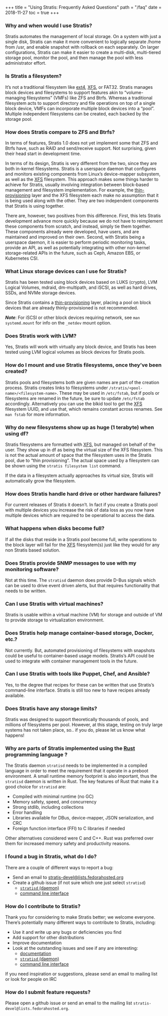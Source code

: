 +++
title = "Using Stratis: Frequently Asked Questions"
path = "/faq"
date = 2018-11-27
toc = true
+++


### Why and when would I use Stratis?

Stratis automates the management of local storage. On a system with just a single disk, Stratis can make it more convenient to logically separate /home from /usr, and enable snapshot with rollback on each separately. On larger configurations, Stratis can make it easier to create a multi-disk, multi-tiered storage pool, monitor the pool, and then manage the pool with less administrator effort.

### Is Stratis a filesystem?

It’s not a traditional filesystem like [ext4](https://ext4.wiki.kernel.org/index.php/Main_Page), [XFS](https://en.wikipedia.org/wiki/XFS), or FAT32\. Stratis manages block devices and filesystems to support features akin to “volume-managing filesystems” (VMFs) like ZFS and Btrfs. Whereas a traditional filesystem acts to support directory and file operations on top of a single block device, VMFs can incorporate multiple block devices into a “pool”. Multiple independent filesystems can be created, each backed by the storage pool.

### How does Stratis compare to ZFS and Btrfs?

In terms of features, Stratis 1.0 does not yet implement some that ZFS and Btrfs have, such as RAID and send/receive support. Not surprising, given their head start in development time.

In terms of its design, Stratis is very different from the two, since they are both in-kernel filesystems. Stratis is a userspace daemon that configures and monitors existing components from Linux’s device-mapper subsystem, as well as the [XFS](https://en.wikipedia.org/wiki/XFS) filesystem. This approach makes some things harder to achieve for Stratis, usually involving integration between block-based management and filesystem implementation. For example, the [thin-provisioning](https://en.wikipedia.org/wiki/Thin_provisioning) layer and the XFS filesystem each make no assumption that it is being used along with the other. They are two independent components that Stratis is using together.

There are, however, two positives from this difference. First, this lets Stratis development advance more quickly because we do not have to reimplement these components from scratch, and instead, simply tie them together. These components already were developed, have users, and are maintained and improved on their own. Second, with Stratis being a userspace daemon, it is easier to perform periodic monitoring tasks, provide an API, as well as potentially integrating with other non-kernel storage-related APIs in the future, such as Ceph, Amazon EBS, or Kubernetes CSI.

### What Linux storage devices can I use for Stratis?

Stratis has been tested using block devices based on LUKS (crypto), LVM Logical Volumes, mdraid, dm-multipath, and iSCSI, as well as hard drives, SSDs, and NVMe storage devices.

Since Stratis contains a [thin-provisioning](https://en.wikipedia.org/wiki/Thin_provisioning) layer, placing a pool on block devices that are already thinly-provisioned is not recommended.

**_Note_**: For iSCSI or other block devices requiring network, see `man systemd.mount` for info on the `_netdev` mount option.

### Does Stratis work with LVM?

Yes, Stratis will work with virtually any block device, and Stratis has been tested using LVM logical volumes as block devices for Stratis pools.

### How do I mount and use Stratis filesystems, once they’ve been created?

Stratis pools and filesystems both are given names are part of the creation process. Stratis creates links to filesystems under `/stratis/<pool-name>/<filesystem-name>`. These may be used in `/etc/fstab`, but if pools or filesystems are renamed in the future, be sure to update `/etc/fstab` accordingly. Alternatively you can use the blkid tool to get the [XFS](https://en.wikipedia.org/wiki/XFS) filesystem UUID, and use that, which remains constant across renames. See `man fstab` for more information.

### Why do new filesystems show up as huge (1 terabyte) when using df?

Stratis filesystems are formatted with [XFS](https://en.wikipedia.org/wiki/XFS), but managed on behalf of the user. They show up in df as being the virtual size of the XFS filesystem. This is not the actual amount of space that the filesystem uses in the Stratis pool, due to “thin provisioning”. The actual space used by a filesystem can be shown using the `stratis filesystem list` command.

If the data in a filesystem actually approaches its virtual size, Stratis will automatically grow the filesystem.

### How does Stratis handle hard drive or other hardware failures?

For current releases of Stratis it doesn’t. In fact if you create a Stratis pool with multiple devices you increase the risk of data loss as you now have multiple devices which are required to be operational to access the data.

### What happens when disks become full?

If all the disks that reside in a Stratis pool become full, write operations to the block layer will fail for the [XFS](https://en.wikipedia.org/wiki/XFS) filesystem(s) just like they would for any non Stratis based solution.

### Does Stratis provide SNMP messages to use with my monitoring software?

Not at this time. The `stratisd` daemon does provide D-Bus signals which can be used to drive event driven alerts, but that requires functionality that needs to be written.

### Can I use Stratis with virtual machines?

Stratis is usable within a virtual machine (VM) for storage and outside of VM to provide storage to virtualization environment.

### Does Stratis help manage container-based storage, Docker, etc.?

Not currently. But, automated provisioning of filesystems with snapshots could be useful to container-based usage models. Stratis’s API could be used to integrate with container management tools in the future.

### Can I use Stratis with tools like Puppet, Chef, and Ansible?

Yes, to the degree that recipes for these can be written that use Stratis’s command-line interface. Stratis is still too new to have recipes already available.

### Does Stratis have any storage limits?

Stratis was designed to support theoretically thousands of pools, and millions of filesystems per pool. However, at this stage, testing on truly large systems has not taken place, so.. if you do, please let us know what happens!

### Why are parts of Stratis implemented using the [Rust](https://www.rust-lang.org/) programming language ?

The Stratis daemon `stratisd` needs to be implemented in a compiled language in order to meet the requirement that it operate in a preboot environment. A small runtime memory footprint is also important, thus the `stratisd` daemon is written in Rust. The key features of Rust that make it a good choice for `stratisd` are:

*   Compiled with minimal runtime (no GC)
*   Memory safety, speed, and concurrency
*   Strong stdlib, including collections
*   Error handling
*   Libraries available for DBus, device-mapper, JSON serialization, and CRC
*   Foreign function interface (FFI) to C libraries if needed

Other alternatives considered were C and C++. Rust was preferred over them for increased memory safety and productivity reasons.

### I found a bug in Stratis, what do I do?

There are a couple of different ways to report a bug:

*   Send an email to stratis-devel@lists.fedorahosted.org
*   Create a github issue (if not sure which one just select `stratisd`)
    *   [`stratisd` (daemon)](https://github.com/stratis-storage/stratisd/issues)
    *   [command line interface](https://github.com/stratis-storage/stratis-cli/issues)

### How do I contribute to Stratis?

Thank you for considering to make Stratis better; we welcome everyone. There’s potentially many different ways to contribute to Stratis, including:

*   Use it and write up any bugs or deficiencies you find
*   Add support for other distributions
*   Improve documentation
*   Look at the outstanding issues and see if any are interesting:
    *   [documentation](https://github.com/stratis-storage/stratis-docs/issues)
    *   [`stratisd` (daemon)](https://github.com/stratis-storage/stratisd/issues)
    *   [command line interface](https://github.com/stratis-storage/stratis-cli/issues)

If you need inspiration or suggestions, please send an email to mailing list or look for people on IRC

### How do I submit feature requests?

Please open a github issue or send an email to the mailing list `stratis-devel@lists.fedorahosted.org`.

[XFS]: https://en.wikipedia.org/wiki/XFS
[thin-provisioning]: https://en.wikipedia.org/wiki/Thin_provisioning
[Rust]: https://www.rust-lang.org/
